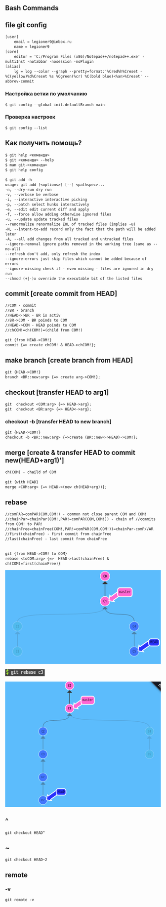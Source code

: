 ## Bash Commands



## file git config

    [user]
    	email = legioner9@inbox.ru
    	name = legioner9
    [core]
    	editor = 'C:/Program Files (x86)/Notepad++/notepad++.exe' -multiInst -notabbar -nosession -noPlugin
    [alias]
    	lg = log --color --graph --pretty=format:'%Cred%h%Creset -%C(yellow)%d%Creset %s %Cgreen(%cr) %C(bold blue)<%an>%Creset' --abbrev-commit
 
### Настройка ветки по умолчанию

    $ git config --global init.defaultBranch main
### Проверка настроек

    $ git config --list
    
## Как получить помощь?

    $ git help <команда>
    $ git <команда> --help
    $ man git-<команда>
    $ git help config   
    
    $ git add -h
    usage: git add [<options>] [--] <pathspec>...
    -n, --dry-run dry run
    -v, --verbose be verbose
    -i, --interactive interactive picking
    -p, --patch select hunks interactively
    -e, --edit edit current diff and apply
    -f, --force allow adding otherwise ignored files
    -u, --update update tracked files
    --renormalize renormalize EOL of tracked files (implies -u)
    -N, --intent-to-add record only the fact that the path will be added later
    -A, --all add changes from all tracked and untracked files
    --ignore-removal ignore paths removed in the working tree (same as --no-all)
    --refresh don't add, only refresh the index
    --ignore-errors just skip files which cannot be added because of errors
    --ignore-missing check if - even missing - files are ignored in dry run
    --chmod (+|-)x override the executable bit of the listed files

## commit [create commit from HEAD]

    //COM - commit
    //BR - branch
    //HEAD<->BR - BR is activ
    //BR->COM - BR poinds to COM
    //HEAD->COM - HEAD poinds to COM
    //chCOM!=ch(COM!)=(child from COM!)

    git {from HEAD->COM!} 
    commit {=> create chCOM! & HEAD->chCOM!};
     

## make branch [create branch from HEAD]

    git {HEAD->COM!} 
    branch <BR::new:arg> {=> create arg->COM!};
    
## checkout [transfer HEAD to arg1]

    git  checkout <COM:arg> {=> HEAD->arg};
    git  checkout <BR:arg> {=> HEAD<->arg};
    
### checkout -b [transfer HEAD to new branch]

    git {HEAD->COM!} 
    checkout -b <BR::new:arg> {=>create (BR::new<->HEAD)->COM!};
     
## merge [create & transfer HEAD to commit new(HEAD+arg1)']

    ch(COM) - chaild of COM

    git {with HEAD} 
    merge <COM:arg> {=> HEAD->(new ch(HEAD+arg))};

## rebase

    //comPAR=comPAR(COM,COM!) - common not close parent COM and COM!
    //chainPar=chainPar(COM!,PAR!=comPAR(COM,COM!)) - chain of //commits from COM! to PAR!
    //chainFree=chainFree(COM!,PAR!=comPAR(COM,COM!))=chainPar-comP//AR
    //first(chainFree) - first commit from chainFree
    //last(chainFree) - last commit from chainFree


    git {from HEAD->COM! to COM} 
    rebase <toCOM:arg> {=>  HEAD->last(chainFree) & ch(COM)=first(chainFree)}
     
    
![](_src/rebase_before.png)

![](_src/rebase_c3.png)

![](_src/rebase_afer_rebase_c3.png)

## ^

    git checkout HEAD^
    
## ~ 

    git checkout HEAD~2
    
## remote

### -v

    git remote -v
    





    












